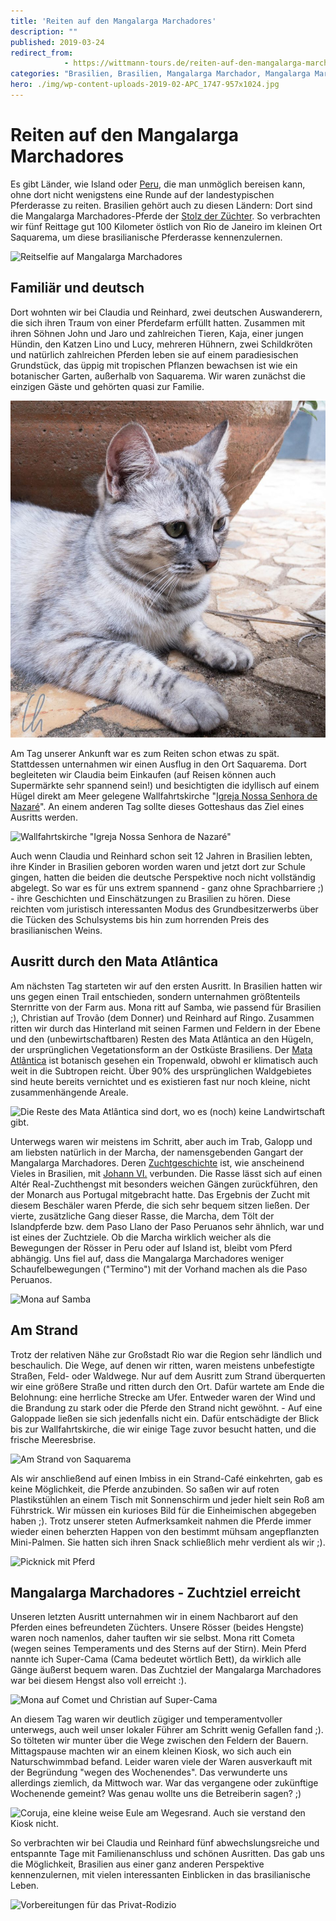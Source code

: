 ```yaml
---
title: 'Reiten auf den Mangalarga Marchadores'
description: ""
published: 2019-03-24
redirect_from: 
            - https://wittmann-tours.de/reiten-auf-den-mangalarga-marchadores/
categories: "Brasilien, Brasilien, Mangalarga Marchador, Mangalarga Marchadores, Mata Atlântica, Pferde, Reiten, Saquarema"
hero: ./img/wp-content-uploads-2019-02-APC_1747-957x1024.jpg
---
```

# Reiten auf den Mangalarga Marchadores

Es gibt Länder, wie Island oder [Peru](http://wittmann-tours.de/ritt-auf-paso-peruanos-im-colca-tal/), die man unmöglich bereisen kann, ohne dort nicht wenigstens eine Runde auf der landestypischen Pferderasse zu reiten. Brasilien gehört auch zu diesen Ländern: Dort sind die Mangalarga Marchadores-Pferde der [Stolz der Züchter](https://de.wikipedia.org/wiki/Mangalarga_Marchador). So verbrachten wir fünf Reittage gut 100 Kilometer östlich von Rio de Janeiro im kleinen Ort Saquarema, um diese brasilianische Pferderasse kennenzulernen.

![Reitselfie auf Mangalarga Marchadores](http://wittmann-tours.de/wp-content/uploads/2019/02/CW-20180725-072713-6634-1024x683.jpg)

<!--more-->

## Familiär und deutsch

Dort wohnten wir bei Claudia und Reinhard, zwei deutschen Auswanderern, die sich ihren Traum von einer Pferdefarm erfüllt hatten. Zusammen mit ihren Söhnen John und Jaro und zahlreichen Tieren, Kaja, einer jungen Hündin, den Katzen Lino und Lucy, mehreren Hühnern, zwei Schildkröten und natürlich zahlreichen Pferden leben sie auf einem paradiesischen Grundstück, das üppig mit tropischen Pflanzen bewachsen ist wie ein botanischer Garten, außerhalb von Saquarema. Wir waren zunächst die einzigen Gäste und gehörten quasi zur Familie.

![Die süße Katze Lucy](./img/wp-content-uploads-2019-02-APC_1747-957x1024.jpg)

Am Tag unserer Ankunft war es zum Reiten schon etwas zu spät. Stattdessen unternahmen wir einen Ausflug in den Ort Saquarema. Dort begleiteten wir Claudia beim Einkaufen (auf Reisen können auch Supermärkte sehr spannend sein!) und besichtigten die idyllisch auf einem Hügel direkt am Meer gelegene Wallfahrtskirche "[Igreja Nossa Senhora de Nazaré](https://pt.wikipedia.org/wiki/Nossa_Senhora_de_Nazar%C3%A9#Em_Saquarema)". An einem anderen Tag sollte dieses Gotteshaus das Ziel eines Ausritts werden.

![Wallfahrtskirche "Igreja Nossa Senhora de Nazaré"](http://wittmann-tours.de/wp-content/uploads/2019/02/CW-20180720-124715-7979-1024x683.jpg)

Auch wenn Claudia und Reinhard schon seit 12 Jahren in Brasilien lebten, ihre Kinder in Brasilien geboren worden waren und jetzt dort zur Schule gingen, hatten die beiden die deutsche Perspektive noch nicht vollständig abgelegt. So war es für uns extrem spannend - ganz ohne Sprachbarriere ;) - ihre Geschichten und Einschätzungen zu Brasilien zu hören. Diese reichten vom juristisch interessanten Modus des Grundbesitzerwerbs über die Tücken des Schulsystems bis hin zum horrenden Preis des brasilianischen Weins.

## Ausritt durch den Mata Atlântica

Am nächsten Tag starteten wir auf den ersten Ausritt. In Brasilien hatten wir uns gegen einen Trail entschieden, sondern unternahmen größtenteils Sternritte von der Farm aus. Mona ritt auf Samba, wie passend für Brasilien ;), Christian auf Trovão (dem Donner) und Reinhard auf Ringo. Zusammen ritten wir durch das Hinterland mit seinen Farmen und Feldern in der Ebene und den (unbewirtschaftbaren) Resten des Mata Atlântica an den Hügeln, der ursprünglichen Vegetationsform an der Ostküste Brasiliens. Der [Mata Atlântica](https://de.wikipedia.org/wiki/Mata_Atl%C3%A2ntica) ist botanisch gesehen ein Tropenwald, obwohl er klimatisch auch weit in die Subtropen reicht. Über 90% des ursprünglichen Waldgebietes sind heute bereits vernichtet und es existieren fast nur noch kleine, nicht zusammenhängende Areale.

![Die Reste des Mata Atlântica sind dort, wo es (noch) keine Landwirtschaft gibt.](http://wittmann-tours.de/wp-content/uploads/2019/02/CW-20180721-094405-6410-1024x683.jpg)

Unterwegs waren wir meistens im Schritt, aber auch im Trab, Galopp und am liebsten natürlich in der Marcha, der namensgebenden Gangart der Mangalarga Marchadores. Deren [Zuchtgeschichte](https://de.wikipedia.org/wiki/Mangalarga_Marchador#Zuchtgeschichte) ist, wie anscheinend Vieles in Brasilien, mit [Johann VI.](<https://de.wikipedia.org/wiki/Johann_VI._(Portugal)>) verbunden. Die Rasse lässt sich auf einen Altér Real-Zuchthengst mit besonders weichen Gängen zurückführen, den der Monarch aus Portugal mitgebracht hatte. Das Ergebnis der Zucht mit diesem Beschäler waren Pferde, die sich sehr bequem sitzen ließen. Der vierte, zusätzliche Gang dieser Rasse, die Marcha, dem Tölt der Islandpferde bzw. dem Paso Llano der Paso Peruanos sehr ähnlich, war und ist eines der Zuchtziele. Ob die Marcha wirklich weicher als die Bewegungen der Rösser in Peru oder auf Island ist, bleibt vom Pferd abhängig. Uns fiel auf, dass die Mangalarga Marchadores weniger Schaufelbewegungen ("Termino") mit der Vorhand machen als die Paso Peruanos.

![Mona auf Samba](http://wittmann-tours.de/wp-content/uploads/2019/02/CW-20180721-094528-6412-1024x683.jpg)

## Am Strand

Trotz der relativen Nähe zur Großstadt Rio war die Region sehr ländlich und beschaulich. Die Wege, auf denen wir ritten, waren meistens unbefestigte Straßen, Feld- oder Waldwege. Nur auf dem Ausritt zum Strand überquerten wir eine größere Straße und ritten durch den Ort. Dafür wartete am Ende die Belohnung: eine herrliche Strecke am Ufer. Entweder waren der Wind und die Brandung zu stark oder die Pferde den Strand nicht gewöhnt. - Auf eine Galoppade ließen sie sich jedenfalls nicht ein. Dafür entschädigte der Blick bis zur Wallfahrtskirche, die wir einige Tage zuvor besucht hatten, und die frische Meeresbrise.

![Am Strand von Saquarema](http://wittmann-tours.de/wp-content/uploads/2019/02/CW-20180723-102011-6574-1024x683.jpg)

Als wir anschließend auf einen Imbiss in ein Strand-Café einkehrten, gab es keine Möglichkeit, die Pferde anzubinden. So saßen wir auf roten Plastikstühlen an einem Tisch mit Sonnenschirm und jeder hielt sein Roß am Führstrick. Wir müssen ein kurioses Bild für die Einheimischen abgegeben haben ;). Trotz unserer steten Aufmerksamkeit nahmen die Pferde immer wieder einen beherzten Happen von den bestimmt mühsam angepflanzten Mini-Palmen. Sie hatten sich ihren Snack schließlich mehr verdient als wir ;).

![Picknick mit Pferd](http://wittmann-tours.de/wp-content/uploads/2019/02/CW-20180723-111843-6580-1024x683.jpg)

## Mangalarga Marchadores - Zuchtziel erreicht

Unseren letzten Ausritt unternahmen wir in einem Nachbarort auf den Pferden eines befreundeten Züchters. Unsere Rösser (beides Hengste) waren noch namenlos, daher tauften wir sie selbst. Mona ritt Cometa (wegen seines Temperaments und des Sterns auf der Stirn). Mein Pferd nannte ich Super-Cama (Cama bedeutet wörtlich Bett), da wirklich alle Gänge äußerst bequem waren. Das Zuchtziel der Mangalarga Marchadores war bei diesem Hengst also voll erreicht :).

![Mona auf Comet und Christian auf Super-Cama](http://wittmann-tours.de/wp-content/uploads/2019/02/CW-20180725-110930-6669-1024x683.jpg)

An diesem Tag waren wir deutlich zügiger und temperamentvoller unterwegs, auch weil unser lokaler Führer am Schritt wenig Gefallen fand ;). So tölteten wir munter über die Wege zwischen den Feldern der Bauern. Mittagspause machten wir an einem kleinen Kiosk, wo sich auch ein Naturschwimmbad befand. Leider waren viele der Waren ausverkauft mit der Begründung "wegen des Wochenendes". Das verwunderte uns allerdings ziemlich, da Mittwoch war. War das vergangene oder zukünftige Wochenende gemeint? Was genau wollte uns die Betreiberin sagen? ;)

![Coruja, eine kleine weise Eule am Wegesrand. Auch sie verstand den Kiosk nicht.](http://wittmann-tours.de/wp-content/uploads/2019/02/CW-20180725-082712-6644-1024x683.jpg)![]()

So verbrachten wir bei Claudia und Reinhard fünf abwechslungsreiche und entspannte Tage mit Familienanschluss und schönen Ausritten. Das gab uns die Möglichkeit, Brasilien aus einer ganz anderen Perspektive kennenzulernen, mit vielen interessanten Einblicken in das brasilianische Leben.

![Vorbereitungen für das Privat-Rodizio](http://wittmann-tours.de/wp-content/uploads/2019/02/CW-20180725-162131-6677-1024x683.jpg)
